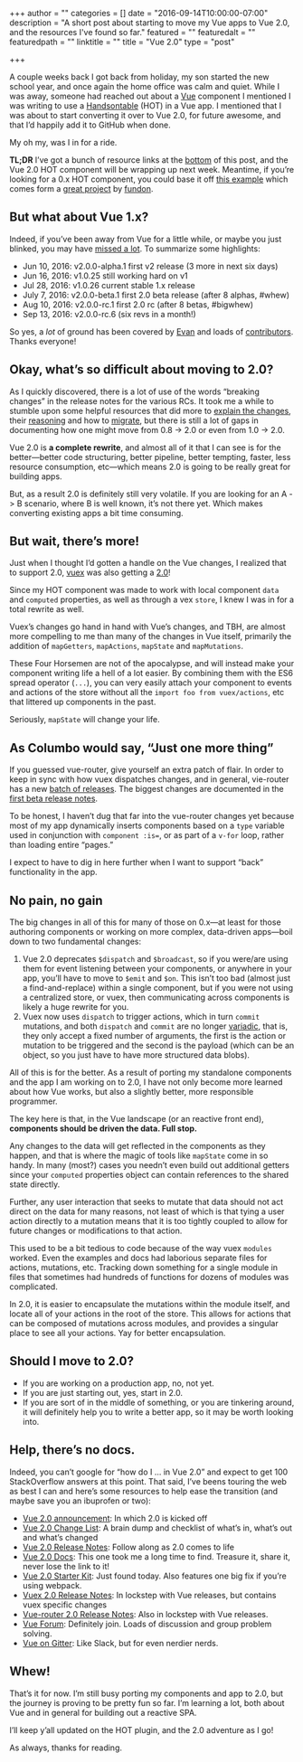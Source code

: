 +++
author = ""
categories = []
date = "2016-09-14T10:00:00-07:00"
description = "A short post about starting to move my Vue apps to Vue 2.0, and the resources I've found so far."
featured = ""
featuredalt = ""
featuredpath = ""
linktitle = ""
title = "Vue 2.0"
type = "post"

+++

A couple weeks back I got back from holiday, my son started the new school year, and once again the home office was calm and quiet. While I was away, someone had reached out about a [Vue](http://vuejs.org/) component I mentioned I was writing to use a [Handsontable](https://handsontable.com/) (HOT) in a Vue app. I mentioned that I was about to start converting it over to Vue 2.0, for future awesome, and that I’d happily add it to GitHub when done.

My oh my, was I in for a ride.

__TL;DR__ I’ve got a bunch of resource links at the [bottom](#bottom) of this post, and the Vue 2.0 HOT component will be wrapping up next week. Meantime, if you’re looking for a 0.x HOT component, you could base it off [this example](https://github.com/fundon/vue-admin/blob/next/_src/components/ui/table/Handsontable.vue) which comes form a [great project](https://github.com/fundon/vue-admin) by [fundon](https://github.com/fundon).

## But what about Vue 1.x?

Indeed, if you’ve been away from Vue for a little while, or maybe you just blinked, you may have [missed a lot](https://github.com/vuejs/vue/releases). To summarize some highlights:

- Jun 10, 2016: v2.0.0-alpha.1 first v2 release (3 more in next six days)
- Jun 16, 2016: v1.0.25 still working hard on v1
- Jul 28, 2016: v1.0.26 current stable 1.x release
- July 7, 2016: v2.0.0-beta.1 first 2.0 beta release (after 8 alphas, #whew)
- Aug 10, 2016: v2.0.0-rc.1 first 2.0 rc (after 8 betas, #bigwhew)
- Sep 13, 2016: v2.0.0-rc.6 (six revs in a month!)

So yes, a _lot_ of ground has been covered by [Evan](https://github.com/yyx990803) and loads of [contributors](https://github.com/vuejs/vue/graphs/contributors). Thanks everyone!


## Okay, what’s so difficult about moving to 2.0?

As I quickly discovered, there is a lot of use of the words “breaking changes” in the release notes for the various RCs. It took me a while to stumble upon some helpful resources that did more to [explain the changes](https://github.com/vuejs/vue/issues/2873#upgrade-tips), their [reasoning](https://vuejs.org/2016/04/27/announcing-2.0/) and how to [migrate](https://github.com/vuejs/vue/issues/2873#upgrade-tips), but there is still a lot of gaps in documenting how one might move from 0.8 -\> 2.0 or even from 1.0 -\> 2.0.

Vue 2.0 is __a complete rewrite__, and almost all of it that I can see is for the better—better code structuring, better pipeline, better tempting, faster, less resource consumption, etc—which means 2.0 is going to be really great for building apps. 

But, as a result 2.0 is definitely still very volatile. If you are looking for an A -\> B scenario, where B is well known, it’s not there yet. Which makes converting existing apps a bit time consuming.

## But wait, there’s more!

Just when I thought I’d gotten a handle on the Vue changes, I realized that to support 2.0, [vuex](https://github.com/vuejs/vuex) was also getting a [2.0](https://github.com/vuejs/vuex/releases)!

Since my HOT component was made to work with local component `data` and `computed` properties, as well as through a vex `store`, I knew I was in for a total rewrite as well.

Vuex’s changes go hand in hand with Vue’s changes, and TBH, are almost more compelling to me than many of the changes in Vue itself, primarily the addition of  `mapGetters`, `mapActions`, `mapState` and `mapMutations`. 

These Four Horsemen are not of the apocalypse, and will instead make your component writing life a hell of a lot easier. By combining them with the ES6 spread operator (`...`), you can very easily attach your component to events and actions of the store without all the `import foo from vuex/actions`, etc that littered up components in the past.

Seriously, `mapState` will change your life.

## As Columbo would say, “Just one more thing”

If you guessed vue-router, give yourself an extra patch of flair. In order to keep in sync with how vuex dispatches changes, and in general, vie-router has a new [batch of releases](https://github.com/vuejs/vue-router/releases).  The biggest changes are documented in the [first beta release notes](https://github.com/vuejs/vue-router/releases/tag/v2.0.0-beta.1).

To be honest, I haven’t dug that far into the vue-router changes yet because most of my app dynamically inserts components based on a `type` variable used in conjunction with `component :is=`, or as part of a `v-for` loop, rather than loading entire “pages.” 

I expect to have to dig in here further when I want to support “back” functionality in the app.

## No pain, no gain

The big changes in all of this for many of those on 0.x—at least for those authoring components or working on more complex, data-driven apps—boil down to two fundamental changes:

1. Vue 2.0 deprecates `$dispatch` and `$broadcast`, so if you were/are using them for event listening between your components, or anywhere in your app, you’ll have to move to `$emit` and `$on`. This isn’t too bad (almost just a find-and-replace) within a single component, but if you were not using a centralized store, or vuex, then communicating across components is likely a huge rewrite for you.
2. Vuex now uses `dispatch` to trigger actions, which in turn `commit` mutations, and both `dispatch` and `commit` are no longer [variadic](https://en.wikipedia.org/wiki/Variadic_function), that is, they only accept a fixed number of arguments, the first is the action or mutation to be triggered and the second is the payload (which can be an object, so you just have to have more structured data blobs).

All of this is for the better. As a result of porting my standalone components and the app I am working on to 2.0, I have not only become more learned about how Vue works, but also a slightly better, more responsible programmer.

The key here is that, in the Vue landscape (or an reactive front end), __components should be driven the data.  Full stop.__

Any changes to the data will get reflected in the components as they happen, and that is where the magic of tools like `mapState` come in so handy. In many (most?) cases you needn’t even build out additional getters since your `computed` properties object can contain references to the shared state directly.

Further, any user interaction that seeks to mutate that data should not act direct on the data for many reasons, not least of which is that tying a user action directly to a mutation means that it is too tightly coupled to allow for future changes or modifications to that action.

This used to be a bit tedious to code because of the way vuex `modules` worked. Even the examples and docs had laborious separate files for actions, mutations, etc. Tracking down something for a single module in files that sometimes had hundreds of functions for dozens of modules was complicated. 

In 2.0, it is easier to encapsulate the mutations within the module itself, and locate all of your actions in the root of the store. This allows for actions that can be composed of mutations across modules, and provides a singular place to see all your actions. Yay for better encapsulation.

## Should I move to 2.0?

- If you are working on a production app, no, not yet.
- If you are just starting out, yes, start in 2.0.
- If you are sort of in the middle of something, or you are tinkering around, it will definitely help you to write a better app, so it may be worth looking into.

<a name="bottom"></a> <a name="resources"></a> 

## Help, there’s no docs.

Indeed, you can’t google for “how do I … in Vue 2.0” and expect to get 100 StackOverflow answers at this point. That said, I’ve beens touring the web as best I can and here’s some resources to help ease the transition (and maybe save you an ibuprofen or two):

- [Vue 2.0 announcement](https://vuejs.org/2016/04/27/announcing-2.0/): In which 2.0 is kicked off
- [Vue 2.0 Change List](https://github.com/vuejs/vue/issues/2873#upgradetips): A brain dump and checklist of what’s in, what’s out and what’s changed
- [Vue 2.0 Release Notes](https://github.com/vuejs/vue/releases): Follow along as 2.0 comes to life
- [Vue 2.0 Docs](https://rc.vuejs.org/): This one took me a long time to find. Treasure it, share it, never lose the link to it!
- [Vue 2.0 Starter Kit](https://github.com/vuejs/vue/wiki/Vue-2.0-RC-Starter-Resources): Just found today. Also features one big fix if you’re using webpack.
- [Vuex 2.0 Release Notes](https://github.com/vuejs/vuex/releases): In lockstep with Vue releases, but contains vuex specific changes
- [Vue-router 2.0 Release Notes](https://github.com/vuejs/vue-router/releases): Also in lockstep with Vue releases.
- [Vue Forum](http://forum.vuejs.org/): Definitely join. Loads of discussion and group problem solving.
- [Vue on Gitter](https://gitter.im/vuejs/vue): Like Slack, but for even nerdier nerds.

## Whew!

That’s it for now. I’m still busy porting my components and app to 2.0, but the journey is proving to be pretty fun so far. I’m learning a lot, both about Vue and in general for building out a reactive SPA.

I’ll keep y’all updated on the HOT plugin, and the 2.0 adventure as I go!

As always, thanks for reading.


